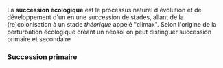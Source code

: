 La **succession écologique** est le processus naturel d'évolution et de développement d'un en une succession de stades, allant de la (re)colonisation à un stade *théorique* appelé "climax". Selon l'origine de la perturbation écologique créant un néosol on peut distinguer succession primaire et secondaire

### Succession primaire

